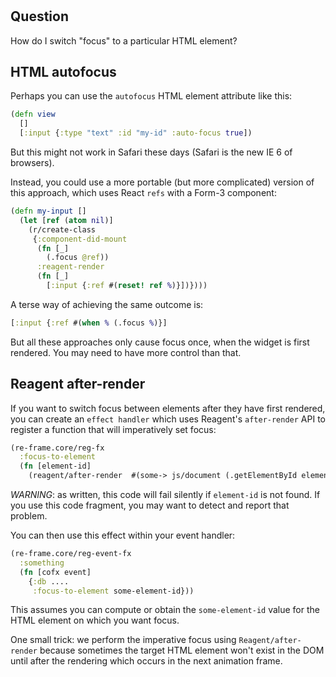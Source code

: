 
<!-- leave this H1 here. It stops mkdocs putting in a Title at the top.
     It needs to be at the top of the file otherwise it breaks the 
     table of contents on the right hand side. -->
#

## Question

How do I switch "focus" to a particular HTML element?

## HTML autofocus

Perhaps you can use the `autofocus` HTML element attribute like this:
```cljs
(defn view 
  []
  [:input {:type "text" :id "my-id" :auto-focus true])
```

But this might not work in Safari these days (Safari is the new IE 6 of browsers). 

Instead, you could use a more portable (but more complicated) version of this approach, which uses React `refs` with a Form-3 component:
```clj
(defn my-input []
  (let [ref (atom nil)]
    (r/create-class
     {:component-did-mount
      (fn [_]
        (.focus @ref))
      :reagent-render
      (fn [_]
        [:input {:ref #(reset! ref %)}])})))
```

A terse way of achieving the same outcome is: 
```clj
[:input {:ref #(when % (.focus %)}]
```

But all these approaches only cause focus once, when the widget is first rendered. You may need to have more control than that. 

## Reagent after-render

If you want to switch focus between elements after they have first rendered,
you can create an `effect handler` which uses Reagent's `after-render` API to 
register a function that will imperatively set focus:
```clj
(re-frame.core/reg-fx 
  :focus-to-element
  (fn [element-id] 
    (reagent/after-render  #(some-> js/document (.getElementById element-id) .focus))))
```
_WARNING_: as written, this code will fail silently if `element-id` is not found. If you use this 
code fragment, you may want to detect and report that problem.

You can then use this effect within your event handler: 
```clj
(re-frame.core/reg-event-fx
  :something
  (fn [cofx event]
    {:db ....
     :focus-to-element some-element-id}))
```

This assumes you can compute or obtain the `some-element-id` value 
for the HTML element on which you want focus.

One small trick: we perform the imperative focus using 
`Reagent/after-render` because sometimes the target
HTML element won't exist in the DOM until after the rendering 
which occurs in the next animation frame.
